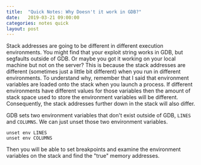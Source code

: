 ```yaml
---
title:  "Quick Notes: Why Doesn't it work in GDB?"
date:   2019-03-21 09:00:00
categories: notes quick
layout: post
---
```



Stack addresses are going to be different in different execution environments. You might find that your exploit string works in GDB, but segfaults outside of GDB. Or maybe you got it working on your local machine but not on the server? This is because the stack addresses are different (sometimes just a little bit different) when you run in different environments. To understand why, remember that I said that environment variables are loaded onto the stack when you launch a process. If different environments have different values for those variables then the amount of stack space used to store the environment variables will be different. Consequently, the stack addresses further down in the stack will also differ. 

GDB sets two environment variables that don't exist outside of GDB, `LINES` and `COLUMNS`. We can just unset those two environment variables.

```
unset env LINES
unset env COLUMNS
```

Then you will be able to set breakpoints and examine the environment variables on the stack and find the "true" memory addresses.


